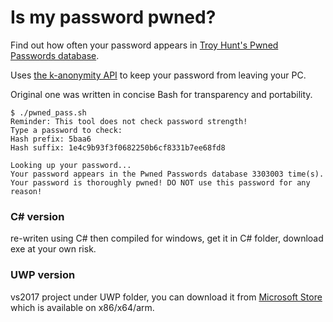 # Is my password pwned?
Find out how often your password appears in [Troy Hunt's Pwned Passwords database](https://www.troyhunt.com/ive-just-launched-pwned-passwords-version-2/).

Uses [the k-anonymity API](https://blog.cloudflare.com/validating-leaked-passwords-with-k-anonymity/) to keep your password from leaving your PC.

Original one was written in concise Bash for transparency and portability.

```
$ ./pwned_pass.sh
Reminder: This tool does not check password strength!
Type a password to check:
Hash prefix: 5baa6
Hash suffix: 1e4c9b93f3f0682250b6cf8331b7ee68fd8

Looking up your password...
Your password appears in the Pwned Passwords database 3303003 time(s).
Your password is thoroughly pwned! DO NOT use this password for any reason!
```

### C# version

re-writen using C# then compiled for windows, get it in C# folder, download exe at your own risk.

### UWP version

vs2017 project under UWP folder, you can download it from [Microsoft Store](https://www.microsoft.com/en-us/p/is-my-password-pwned/9nxpr153j0x4) which is available on x86/x64/arm.
